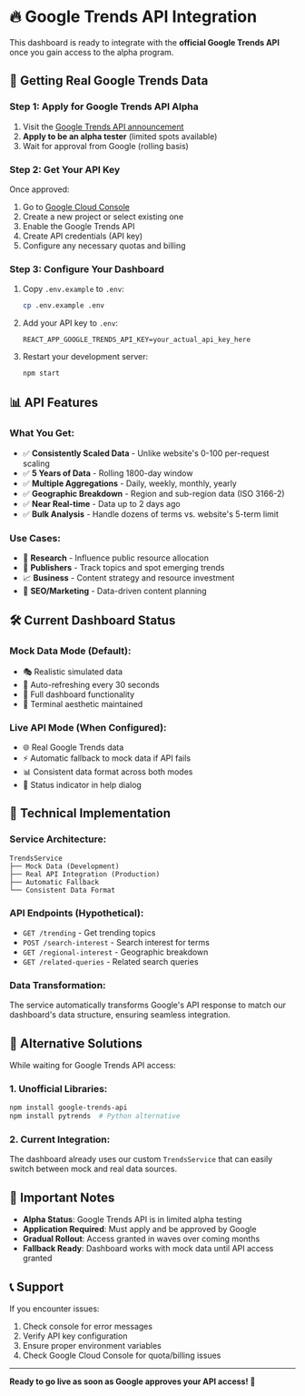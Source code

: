 # 🔥 Google Trends API Integration

This dashboard is ready to integrate with the **official Google Trends API** once you gain access to the alpha program.

## 🚀 Getting Real Google Trends Data

### **Step 1: Apply for Google Trends API Alpha**
1. Visit the [Google Trends API announcement](https://developers.google.com/search/blog/2025/07/trends-api)
2. **Apply to be an alpha tester** (limited spots available)
3. Wait for approval from Google (rolling basis)

### **Step 2: Get Your API Key**
Once approved:
1. Go to [Google Cloud Console](https://console.cloud.google.com/)
2. Create a new project or select existing one
3. Enable the Google Trends API
4. Create API credentials (API key)
5. Configure any necessary quotas and billing

### **Step 3: Configure Your Dashboard**
1. Copy `.env.example` to `.env`:
   ```bash
   cp .env.example .env
   ```

2. Add your API key to `.env`:
   ```env
   REACT_APP_GOOGLE_TRENDS_API_KEY=your_actual_api_key_here
   ```

3. Restart your development server:
   ```bash
   npm start
   ```

## 📊 API Features

### **What You Get:**
- ✅ **Consistently Scaled Data** - Unlike website's 0-100 per-request scaling
- ✅ **5 Years of Data** - Rolling 1800-day window
- ✅ **Multiple Aggregations** - Daily, weekly, monthly, yearly
- ✅ **Geographic Breakdown** - Region and sub-region data (ISO 3166-2)
- ✅ **Near Real-time** - Data up to 2 days ago
- ✅ **Bulk Analysis** - Handle dozens of terms vs. website's 5-term limit

### **Use Cases:**
- 🔬 **Research** - Influence public resource allocation
- 📰 **Publishers** - Track topics and spot emerging trends  
- 📈 **Business** - Content strategy and resource investment
- 🎯 **SEO/Marketing** - Data-driven content planning

## 🛠️ Current Dashboard Status

### **Mock Data Mode (Default):**
- 🎭 Realistic simulated data
- 🔄 Auto-refreshing every 30 seconds
- 📱 Full dashboard functionality
- 🎨 Terminal aesthetic maintained

### **Live API Mode (When Configured):**
- 🌐 Real Google Trends data
- ⚡ Automatic fallback to mock data if API fails
- 📊 Consistent data format across both modes
- 🔧 Status indicator in help dialog

## 🔧 Technical Implementation

### **Service Architecture:**
```
TrendsService
├── Mock Data (Development)
├── Real API Integration (Production)
├── Automatic Fallback
└── Consistent Data Format
```

### **API Endpoints (Hypothetical):**
- `GET /trending` - Get trending topics
- `POST /search-interest` - Search interest for terms
- `GET /regional-interest` - Geographic breakdown
- `GET /related-queries` - Related search queries

### **Data Transformation:**
The service automatically transforms Google's API response to match our dashboard's data structure, ensuring seamless integration.

## 🎯 Alternative Solutions

While waiting for Google Trends API access:

### **1. Unofficial Libraries:**
```bash
npm install google-trends-api
npm install pytrends  # Python alternative
```

### **2. Current Integration:**
The dashboard already uses our custom `TrendsService` that can easily switch between mock and real data sources.

## 🚨 Important Notes

- **Alpha Status**: Google Trends API is in limited alpha testing
- **Application Required**: Must apply and be approved by Google
- **Gradual Rollout**: Access granted in waves over coming months
- **Fallback Ready**: Dashboard works with mock data until API access granted

## 📞 Support

If you encounter issues:
1. Check console for error messages
2. Verify API key configuration
3. Ensure proper environment variables
4. Check Google Cloud Console for quota/billing issues

---

**Ready to go live as soon as Google approves your API access! 🚀**
